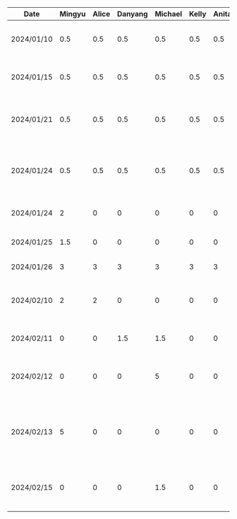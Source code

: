 | Date       | Mingyu | Alice | Danyang | Michael | Kelly | Anita | Task                                                       |
|------------|--------|-------|---------|---------|-------|-------|------------------------------------------------------------|
| 2024/01/10 | 0.5    | 0.5   | 0.5     | 0.5     | 0.5   | 0.5   | Team formation and idea brainstorm                         |
| 2024/01/15 | 0.5    | 0.5   | 0.5     | 0.5     | 0.5   | 0.5   | Create git repo and markdown files                         |
| 2024/01/21 | 0.5    | 0.5   | 0.5     | 0.5     | 0.5   | 0.5   | Brainstorm project ideas and related features              |
| 2024/01/24 | 0.5    | 0.5   | 0.5     | 0.5     | 0.5   | 0.5   | Finalize features and split work for the proposal          |
| 2024/01/24 | 2      | 0     | 0       | 0       | 0     | 0     | Draw draft UI on Figma                                     |
| 2024/01/25 | 1.5    | 0     | 0       | 0       | 0     | 0     | Complete UI for first stage                                |
| 2024/01/26 | 3      | 3     | 3       | 3       | 3     | 3     | Proposal work                                              |
| 2024/02/10 | 2      | 2     | 0       | 0       | 0     | 0     | Draw db schema and setup realm in project                  |
| 2024/02/11 | 0      | 0     | 1.5     | 1.5     | 0     | 0     | Buddy team evaluation                                      |
| 2024/02/12 | 0      | 0     | 0       | 5       | 0     | 0     | Skeleton UI and Frontend navigation support                |
| 2024/02/13 | 5      | 0     | 0       | 0       | 0     | 0     | Integration of realm app template and basic login services |
| 2024/02/15 | 0      | 0     | 0       | 1.5     | 0     | 0     | Basic profile + settings and back button                   |

